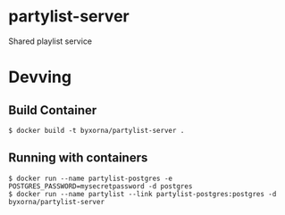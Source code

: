 # partylist-server
Shared playlist service

# Devving

## Build Container
```
$ docker build -t byxorna/partylist-server .
```

## Running with containers

```
$ docker run --name partylist-postgres -e POSTGRES_PASSWORD=mysecretpassword -d postgres
$ docker run --name partylist --link partylist-postgres:postgres -d byxorna/partylist-server

```
